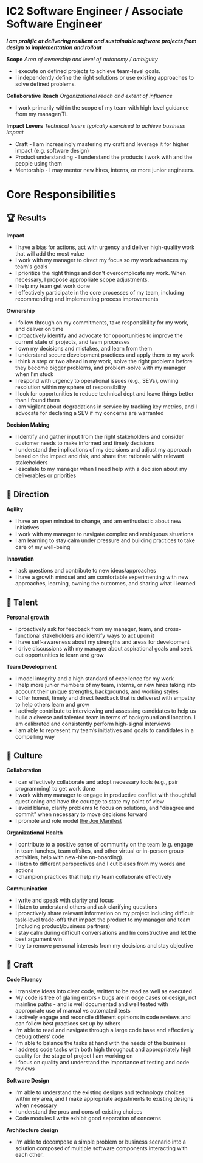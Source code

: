 IC2 Software Engineer / Associate Software Engineer
=====================

**_I am prolific at delivering resilient and sustainable software projects from design to implementation and rollout_**

**Scope** _Area of ownership and level of autonomy / ambiguity_

*   I execute on defined projects to achieve team-level goals.
*   I independently define the right solutions or use existing approaches to solve defined problems.

**Collaborative Reach** _Organizational reach and extent of influence_

*   I work primarily within the scope of my team with high level guidance from my manager/TL

**Impact Levers** _Technical levers typically exercised to achieve business impact_

*   Craft - I am increasingly mastering my craft and leverage it for higher impact (e.g. software design)
*   Product understanding - I understand the products i work with and the people using them
*   Mentorship - I may mentor new hires, interns, or more junior engineers.

Core Responsibilities
=====================

🏆 Results
----------

**Impact**

*   I have a bias for actions, act with urgency and deliver high-quality work that will add the most value
*   I work with my manager to direct my focus so my work advances my team's goals
*   I prioritize the right things and don't overcomplicate my work. When necessary, I propose appropriate scope adjustments.
*   I help my team get work done
*   I effectively participate in the core processes of my team, including recommending and implementing process improvements

**Ownership**

*   I follow through on my commitments, take responsibility for my work, and deliver on time
*   I proactively identify and advocate for opportunities to improve the current state of projects, and team processes
*   I own my decisions and mistakes, and learn from them
*   I understand secure development practices and apply them to my work
*   I think a step or two ahead in my work, solve the right problems before they become bigger problems, and problem-solve with my manager when I'm stuck
*   I respond with urgency to operational issues (e.g., SEVs), owning resolution within my sphere of responsibility
*   I look for opportunities to reduce technical dept and leave things better than I found them
*   I am vigilant about degradations in service by tracking key metrics, and I advocate for declaring a SEV if my concerns are warranted

**Decision Making**

*   I Identify and gather input from the right stakeholders and consider customer needs to make informed and timely decisions
*   I understand the implications of my decisions and adjust my approach based on the impact and risk, and share that rationale with relevant stakeholders
*   I escalate to my manager when I need help with a decision about my deliverables or priorities

🌟 Direction
------------

**Agility**

*   I have an open mindset to change, and am enthusiastic about new initiatives
*   I work with my manager to navigate complex and ambiguous situations
*   I am learning to stay calm under pressure and building practices to take care of my well-being

**Innovation**

*   I ask questions and contribute to new ideas/approaches
*   I have a growth mindset and am comfortable experimenting with new approaches, learning, owning the outcomes, and sharing what I learned

🌳 Talent
---------

**Personal growth**

*   I proactively ask for feedback from my manager, team, and cross-functional stakeholders and identify ways to act upon it
*   I have self-awareness about my strengths and areas for development
*   I drive discussions with my manager about aspirational goals and seek out opportunities to learn and grow

**Team Development**

*   I model integrity and a high standard of excellence for my work
*   I help more junior members of my team, interns, or new hires taking into account their unique strengths, backgrounds, and working styles
*   I offer honest, timely and direct feedback that is delivered with empathy to help others learn and grow
*   I actively contribute to interviewing and assessing candidates to help us build a diverse and talented team in terms of background and location. I am calibrated and consistently perform high-signal interviews
*   I am able to represent my team’s initiatives and goals to candidates in a compelling way

🌈 Culture
----------

**Collaboration**

*   I can effectively collaborate and adopt necessary tools (e.g., pair programming) to get work done
*   I work with my manager to engage in productive conflict with thoughtful questioning and have the courage to state my point of view
*   I avoid blame, clarify problems to focus on solutions, and “disagree and commit” when necessary to move decisions forward
*   I promote and role model [the Joe Manifest](https://assets.website-files.com/5faab59958d8a0c5566dbb92/60098d67db24724c88361ab8_ManifestLegacy-23.07.18.pdf)

**Organizational Health**

*   I contribute to a positive sense of community on the team (e.g. engage in team lunches, team offsites, and other virtual or in-person group activities, help with new-hire on-boarding).
*   I listen to different perspectives and I cut biases from my words and actions
*   I champion practices that help my team collaborate effectively

**Communication**

*   I write and speak with clarity and focus
*   I listen to understand others and ask clarifying questions
*   I proactively share relevant information on my project including difficult task-level trade-offs that impact the product to my manager and team (including product/business partners)
*   I stay calm during difficult conversations and Im constructive and let the best argument win
*   I try to remove personal interests from my decisions and stay objective

🦉 Craft
--------

**Code Fluency**

*   I translate ideas into clear code, written to be read as well as executed
*   My code is free of glaring errors - bugs are in edge cases or design, not mainline paths - and is well documented and well tested with appropriate use of manual vs automated tests
*   I actively engage and reconcile different opinions in code reviews and can follow best practices set up by others
*   I’m able to read and navigate through a large code base and effectively debug others’ code
*   I'm able to balance the tasks at hand with the needs of the business
*   I address code tasks with both high throughput and appropriately high quality for the stage of project I am working on
*   I focus on quality and understand the importance of testing and code reviews

**Software Design**

*   I’m able to understand the existing designs and technology choices within my area, and I make appropriate adjustments to existing designs when necessary
*   I understand the pros and cons of existing choices
*   Code modules I write exhibit good separation of concerns

**Architecture** **design**

*   I’m able to decompose a simple problem or business scenario into a solution composed of multiple software components interacting with each other.